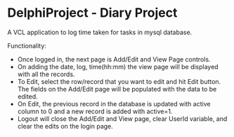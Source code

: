 # DelphiProject - Diary Project
A VCL application to log time taken for tasks in mysql database.

Functionality:
- Once logged in, the next page is Add/Edit and View Page controls.
- On adding the date, log, time(hh:mm) the view page will be displayed with all the records.
- To Edit, select the row/record that you want to edit and hit Edit button. The fields on the Add/Edit page will be populated with the data to be edited.
- On Edit, the previous record in the database is updated with active column to 0 and a new record is added with active=1.
- Logout will close the Add/Edit and View page, clear UserId variable, and clear the edits on the login page.
